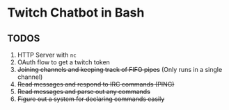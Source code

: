 # Twitch Chatbot in Bash

## TODOS

1. HTTP Server with `nc`
1. OAuth flow to get a twitch token
1. ~~Joining channels and keeping track of FIFO pipes~~ (Only runs in a single channel)
1. ~~Read messages and respond to IRC commands (PING)~~
1. ~~Read messages and parse out any commands~~
1. ~~Figure out a system for declaring commands easily~~
